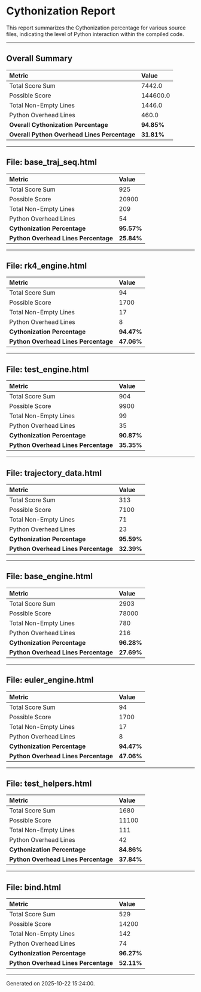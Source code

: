 # Cythonization Report

This report summarizes the Cythonization percentage for various source files, indicating the level of Python interaction within the compiled code.

---
## Overall Summary

| Metric                                 | Value       |
| :------------------------------------- | :---------- |
| Total Score Sum                        | 7442.0      |
| Possible Score                         | 144600.0      |
| Total Non-Empty Lines                  | 1446.0      |
| Python Overhead Lines                  | 460.0      |
| **Overall Cythonization Percentage** | **94.85%** |
| **Overall Python Overhead Lines Percentage** | **31.81%** |

---
## File: base_traj_seq.html

| Metric                         | Value       |
| :----------------------------- | :---------- |
| Total Score Sum                | 925      |
| Possible Score                 | 20900      |
| Total Non-Empty Lines          | 209      |
| Python Overhead Lines          | 54      |
| **Cythonization Percentage** | **95.57%** |
| **Python Overhead Lines Percentage** | **25.84%** |

---
## File: rk4_engine.html

| Metric                         | Value       |
| :----------------------------- | :---------- |
| Total Score Sum                | 94      |
| Possible Score                 | 1700      |
| Total Non-Empty Lines          | 17      |
| Python Overhead Lines          | 8      |
| **Cythonization Percentage** | **94.47%** |
| **Python Overhead Lines Percentage** | **47.06%** |

---
## File: test_engine.html

| Metric                         | Value       |
| :----------------------------- | :---------- |
| Total Score Sum                | 904      |
| Possible Score                 | 9900      |
| Total Non-Empty Lines          | 99      |
| Python Overhead Lines          | 35      |
| **Cythonization Percentage** | **90.87%** |
| **Python Overhead Lines Percentage** | **35.35%** |

---
## File: trajectory_data.html

| Metric                         | Value       |
| :----------------------------- | :---------- |
| Total Score Sum                | 313      |
| Possible Score                 | 7100      |
| Total Non-Empty Lines          | 71      |
| Python Overhead Lines          | 23      |
| **Cythonization Percentage** | **95.59%** |
| **Python Overhead Lines Percentage** | **32.39%** |

---
## File: base_engine.html

| Metric                         | Value       |
| :----------------------------- | :---------- |
| Total Score Sum                | 2903      |
| Possible Score                 | 78000      |
| Total Non-Empty Lines          | 780      |
| Python Overhead Lines          | 216      |
| **Cythonization Percentage** | **96.28%** |
| **Python Overhead Lines Percentage** | **27.69%** |

---
## File: euler_engine.html

| Metric                         | Value       |
| :----------------------------- | :---------- |
| Total Score Sum                | 94      |
| Possible Score                 | 1700      |
| Total Non-Empty Lines          | 17      |
| Python Overhead Lines          | 8      |
| **Cythonization Percentage** | **94.47%** |
| **Python Overhead Lines Percentage** | **47.06%** |

---
## File: test_helpers.html

| Metric                         | Value       |
| :----------------------------- | :---------- |
| Total Score Sum                | 1680      |
| Possible Score                 | 11100      |
| Total Non-Empty Lines          | 111      |
| Python Overhead Lines          | 42      |
| **Cythonization Percentage** | **84.86%** |
| **Python Overhead Lines Percentage** | **37.84%** |

---
## File: bind.html

| Metric                         | Value       |
| :----------------------------- | :---------- |
| Total Score Sum                | 529      |
| Possible Score                 | 14200      |
| Total Non-Empty Lines          | 142      |
| Python Overhead Lines          | 74      |
| **Cythonization Percentage** | **96.27%** |
| **Python Overhead Lines Percentage** | **52.11%** |

---
Generated on 2025-10-22 15:24:00.
